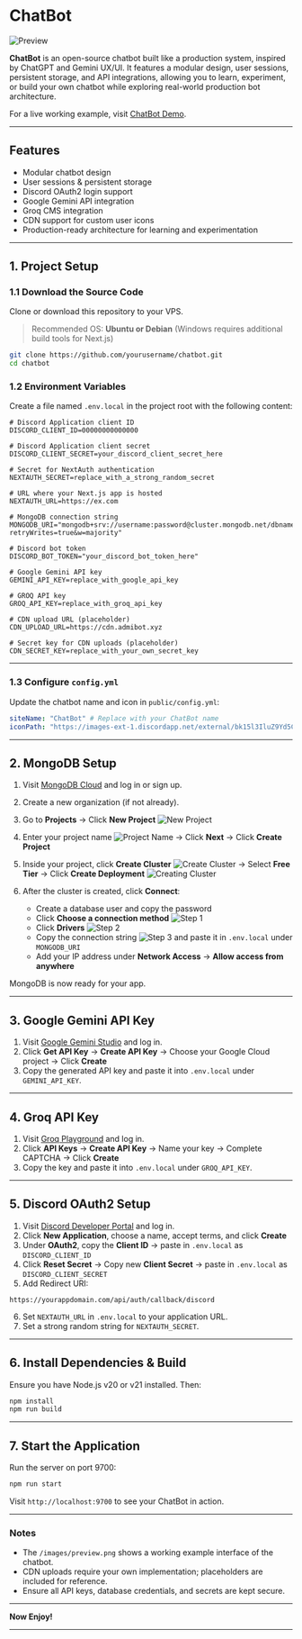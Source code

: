 
# ChatBot

![Preview](./images/preview.png)

**ChatBot** is an open-source chatbot built like a production system, inspired by ChatGPT and Gemini UX/UI. It features a modular design, user sessions, persistent storage, and API integrations, allowing you to learn, experiment, or build your own chatbot while exploring real-world production bot architecture.

For a live working example, visit [ChatBot Demo](https://chat.admibot.xyz).

---

## Features

- Modular chatbot design
- User sessions & persistent storage
- Discord OAuth2 login support
- Google Gemini API integration
- Groq CMS integration
- CDN support for custom user icons
- Production-ready architecture for learning and experimentation

---

## 1. Project Setup

### 1.1 Download the Source Code

Clone or download this repository to your VPS.  
> Recommended OS: **Ubuntu or Debian** (Windows requires additional build tools for Next.js)

```bash
git clone https://github.com/yourusername/chatbot.git
cd chatbot
````

### 1.2 Environment Variables

Create a file named `.env.local` in the project root with the following content:

```env
# Discord Application client ID
DISCORD_CLIENT_ID=00000000000000

# Discord Application client secret
DISCORD_CLIENT_SECRET=your_discord_client_secret_here

# Secret for NextAuth authentication
NEXTAUTH_SECRET=replace_with_a_strong_random_secret

# URL where your Next.js app is hosted
NEXTAUTH_URL=https://ex.com

# MongoDB connection string
MONGODB_URI="mongodb+srv://username:password@cluster.mongodb.net/dbname?retryWrites=true&w=majority"

# Discord bot token
DISCORD_BOT_TOKEN="your_discord_bot_token_here"

# Google Gemini API key
GEMINI_API_KEY=replace_with_google_api_key

# GROQ API key
GROQ_API_KEY=replace_with_groq_api_key

# CDN upload URL (placeholder)
CDN_UPLOAD_URL=https://cdn.admibot.xyz

# Secret key for CDN uploads (placeholder)
CDN_SECRET_KEY=replace_with_your_own_secret_key
```

---

### 1.3 Configure `config.yml`

Update the chatbot name and icon in `public/config.yml`:

```yml
siteName: "ChatBot" # Replace with your ChatBot name
iconPath: "https://images-ext-1.discordapp.net/external/bk15l3IluZ9Yd5CbmXwmzRXNLhntA2kTKM9pPsDeKhg/%3Fsize%3D2048/https/cdn.discordapp.com/icons/1293949144540381185/ddf47008e55e143e7af8d112da80d9c8.webp?format=webp&width=300&height=300"
```

---

## 2. MongoDB Setup

1. Visit [MongoDB Cloud](https://cloud.mongodb.com/) and log in or sign up.
2. Create a new organization (if not already).
3. Go to **Projects** → Click **New Project** ![New Project](./images/new_project.png)
4. Enter your project name ![Project Name](./images/name_next.png) → Click **Next** → Click **Create Project**
5. Inside your project, click **Create Cluster** ![Create Cluster](./images/create-cluster.png) → Select **Free Tier** → Click **Create Deployment** ![Creating Cluster](./images/creating-cluster.png)
6. After the cluster is created, click **Connect**:

   * Create a database user and copy the password
   * Click **Choose a connection method** ![Step 1](./images/step-1-creating.png)
   * Click **Drivers** ![Step 2](./images/step-2-creating.png)
   * Copy the connection string ![Step 3](./images/step-3-creating.png) and paste it in `.env.local` under `MONGODB_URI`
   * Add your IP address under **Network Access** → **Allow access from anywhere**

MongoDB is now ready for your app.

---

## 3. Google Gemini API Key

1. Visit [Google Gemini Studio](https://aistudio.google.com/prompts/new_chat) and log in.
2. Click **Get API Key** → **Create API Key** → Choose your Google Cloud project → Click **Create**
3. Copy the generated API key and paste it into `.env.local` under `GEMINI_API_KEY`.

---

## 4. Groq API Key

1. Visit [Groq Playground](https://console.groq.com/playground) and log in.
2. Click **API Keys** → **Create API Key** → Name your key → Complete CAPTCHA → Click **Create**
3. Copy the key and paste it into `.env.local` under `GROQ_API_KEY`.

---

## 5. Discord OAuth2 Setup

1. Visit [Discord Developer Portal](https://discord.com/developers/applications/) and log in.
2. Click **New Application**, choose a name, accept terms, and click **Create**
3. Under **OAuth2**, copy the **Client ID** → paste in `.env.local` as `DISCORD_CLIENT_ID`
4. Click **Reset Secret** → Copy new **Client Secret** → paste in `.env.local` as `DISCORD_CLIENT_SECRET`
5. Add Redirect URI:

```
https://yourappdomain.com/api/auth/callback/discord
```

6. Set `NEXTAUTH_URL` in `.env.local` to your application URL.
7. Set a strong random string for `NEXTAUTH_SECRET`.

---

## 6. Install Dependencies & Build

Ensure you have Node.js v20 or v21 installed. Then:

```bash
npm install
npm run build
```

---

## 7. Start the Application

Run the server on port 9700:

```bash
npm run start
```

Visit `http://localhost:9700` to see your ChatBot in action.

---

### Notes

* The `/images/preview.png` shows a working example interface of the chatbot.
* CDN uploads require your own implementation; placeholders are included for reference.
* Ensure all API keys, database credentials, and secrets are kept secure.

---

**Now Enjoy!**

---
